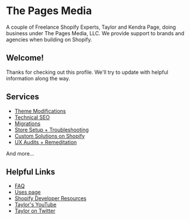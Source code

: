 # The Pages Media 
A couple of Freelance Shopify Experts, Taylor and Kendra Page, doing business under The Pages Media, LLC. We provide support to brands and agencies when building on Shopify.

## Welcome!
Thanks for checking out this profile. We'll try to update with helpful information along the way.

## Services
  - [Theme Modifications](https://www.thepagesmedia.com/pages/services#theme-mod)
  - [Technical SEO](https://www.thepagesmedia.com/pages/services#technical-seo)
  - [Migrations](https://www.thepagesmedia.com/pages/services#migrations)
  - [Store Setup + Troubleshooting](https://www.thepagesmedia.com/pages/services#setup-troubleshoot)
  - [Custom Solutions on Shopify](https://www.thepagesmedia.com/pages/services#custom-solutions)
  - [UX Audits + Remeditation](https://www.thepagesmedia.com/pages/services#ux-audits)

And more...

## Helpful Links
 - [FAQ](https://www.thepagesmedia.com/pages/frequently-asked-questions)
 - [Uses page](https://www.thepagesmedia.com/pages/uses)
 - [Shopify Developer Resources](https://www.thepagesmedia.com/blogs/shopify-developer-resources)
 - [Taylor's YouTube](https://youtube.com/@TRPage_dev)
 - [Taylor on Twitter](https://twitter.com/TRPage_dev)
